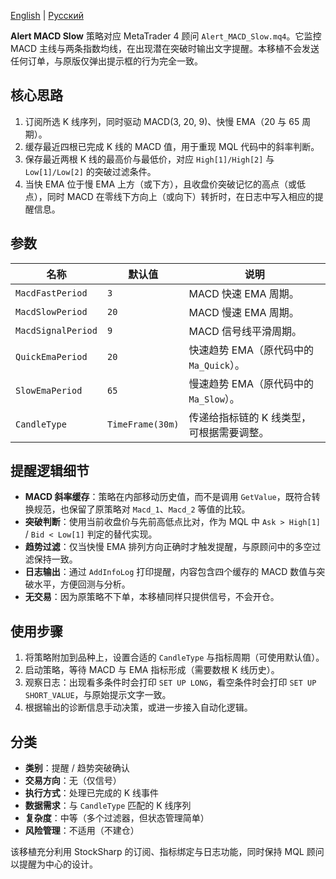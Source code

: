 [English](README.md) | [Русский](README_ru.md)

**Alert MACD Slow** 策略对应 MetaTrader 4 顾问 `Alert_MACD_Slow.mq4`。它监控 MACD 主线与两条指数均线，在出现潜在突破时输出文字提醒。本移植不会发送任何订单，与原版仅弹出提示框的行为完全一致。

## 核心思路

1. 订阅所选 K 线序列，同时驱动 MACD(3, 20, 9)、快慢 EMA（20 与 65 周期）。
2. 缓存最近四根已完成 K 线的 MACD 值，用于重现 MQL 代码中的斜率判断。
3. 保存最近两根 K 线的最高价与最低价，对应 `High[1]/High[2]` 与 `Low[1]/Low[2]` 的突破过滤条件。
4. 当快 EMA 位于慢 EMA 上方（或下方），且收盘价突破记忆的高点（或低点），同时 MACD 在零线下方向上（或向下）转折时，在日志中写入相应的提醒信息。

## 参数

| 名称 | 默认值 | 说明 |
| --- | --- | --- |
| `MacdFastPeriod` | `3` | MACD 快速 EMA 周期。 |
| `MacdSlowPeriod` | `20` | MACD 慢速 EMA 周期。 |
| `MacdSignalPeriod` | `9` | MACD 信号线平滑周期。 |
| `QuickEmaPeriod` | `20` | 快速趋势 EMA（原代码中的 `Ma_Quick`）。 |
| `SlowEmaPeriod` | `65` | 慢速趋势 EMA（原代码中的 `Ma_Slow`）。 |
| `CandleType` | `TimeFrame(30m)` | 传递给指标链的 K 线类型，可根据需要调整。 |

## 提醒逻辑细节

- **MACD 斜率缓存**：策略在内部移动历史值，而不是调用 `GetValue`，既符合转换规范，也保留了原策略对 `Macd_1`、`Macd_2` 等值的比较。
- **突破判断**：使用当前收盘价与先前高低点比对，作为 MQL 中 `Ask > High[1]` / `Bid < Low[1]` 判定的替代实现。
- **趋势过滤**：仅当快慢 EMA 排列方向正确时才触发提醒，与原顾问中的多空过滤保持一致。
- **日志输出**：通过 `AddInfoLog` 打印提醒，内容包含四个缓存的 MACD 数值与突破水平，方便回测与分析。
- **无交易**：因为原策略不下单，本移植同样只提供信号，不会开仓。

## 使用步骤

1. 将策略附加到品种上，设置合适的 `CandleType` 与指标周期（可使用默认值）。
2. 启动策略，等待 MACD 与 EMA 指标形成（需要数根 K 线历史）。
3. 观察日志：出现看多条件时会打印 `SET UP LONG`，看空条件时会打印 `SET UP SHORT_VALUE`，与原始提示文字一致。
4. 根据输出的诊断信息手动决策，或进一步接入自动化逻辑。

## 分类

- **类别**：提醒 / 趋势突破确认
- **交易方向**：无（仅信号）
- **执行方式**：处理已完成的 K 线事件
- **数据需求**：与 `CandleType` 匹配的 K 线序列
- **复杂度**：中等（多个过滤器，但状态管理简单）
- **风险管理**：不适用（不建仓）

该移植充分利用 StockSharp 的订阅、指标绑定与日志功能，同时保持 MQL 顾问以提醒为中心的设计。
